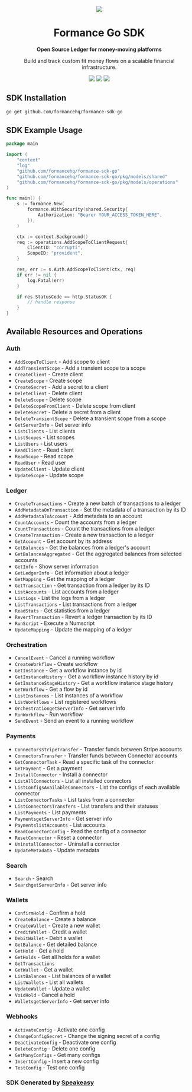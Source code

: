 <div align="center">
    <picture>
        <source srcset="https://user-images.githubusercontent.com/6267663/221572723-e77f55a3-5d19-4a13-94f8-e7b0b340d71e.svg" media="(prefers-color-scheme: dark)">
        <img src="https://user-images.githubusercontent.com/6267663/221572726-6982541c-d1cf-4d9f-9bbf-cd774a2713e6.svg">
    </picture>
   <h1>Formance Go SDK</h1>
   <p><strong>Open Source Ledger for money-moving platforms</strong></p>
   <p>Build and track custom fit money flows on a scalable financial infrastructure.</p>
   <a href="https://docs.formance.com"><img src="https://img.shields.io/static/v1?label=Docs&message=Docs&color=000&style=for-the-badge" /></a>
   <a href="https://join.slack.com/t/formance-community/shared_invite/zt-1of48xmgy-Jc6RH8gzcWf5D0qD2HBPQA"><img src="https://img.shields.io/static/v1?label=Slack&message=Join&color=7289da&style=for-the-badge" /></a>
  <a href="https://opensource.org/licenses/MIT"><img src="https://img.shields.io/badge/License-MIT-blue.svg?style=for-the-badge" /></a>
</div>

<!-- Start SDK Installation -->
## SDK Installation

```bash
go get github.com/formancehq/formance-sdk-go
```
<!-- End SDK Installation -->

## SDK Example Usage
<!-- Start SDK Example Usage -->
```go
package main

import (
    "context"
    "log"
    "github.com/formancehq/formance-sdk-go"
    "github.com/formancehq/formance-sdk-go/pkg/models/shared"
    "github.com/formancehq/formance-sdk-go/pkg/models/operations"
)

func main() {
    s := formance.New(
        formance.WithSecurity(shared.Security{
            Authorization: "Bearer YOUR_ACCESS_TOKEN_HERE",
        }),
    )

    ctx := context.Background()    
    req := operations.AddScopeToClientRequest{
        ClientID: "corrupti",
        ScopeID: "provident",
    }

    res, err := s.Auth.AddScopeToClient(ctx, req)
    if err != nil {
        log.Fatal(err)
    }

    if res.StatusCode == http.StatusOK {
        // handle response
    }
}
```
<!-- End SDK Example Usage -->

<!-- Start SDK Available Operations -->
## Available Resources and Operations


### Auth

* `AddScopeToClient` - Add scope to client
* `AddTransientScope` - Add a transient scope to a scope
* `CreateClient` - Create client
* `CreateScope` - Create scope
* `CreateSecret` - Add a secret to a client
* `DeleteClient` - Delete client
* `DeleteScope` - Delete scope
* `DeleteScopeFromClient` - Delete scope from client
* `DeleteSecret` - Delete a secret from a client
* `DeleteTransientScope` - Delete a transient scope from a scope
* `GetServerInfo` - Get server info
* `ListClients` - List clients
* `ListScopes` - List scopes
* `ListUsers` - List users
* `ReadClient` - Read client
* `ReadScope` - Read scope
* `ReadUser` - Read user
* `UpdateClient` - Update client
* `UpdateScope` - Update scope

### Ledger

* `CreateTransactions` - Create a new batch of transactions to a ledger
* `AddMetadataOnTransaction` - Set the metadata of a transaction by its ID
* `AddMetadataToAccount` - Add metadata to an account
* `CountAccounts` - Count the accounts from a ledger
* `CountTransactions` - Count the transactions from a ledger
* `CreateTransaction` - Create a new transaction to a ledger
* `GetAccount` - Get account by its address
* `GetBalances` - Get the balances from a ledger's account
* `GetBalancesAggregated` - Get the aggregated balances from selected accounts
* `GetInfo` - Show server information
* `GetLedgerInfo` - Get information about a ledger
* `GetMapping` - Get the mapping of a ledger
* `GetTransaction` - Get transaction from a ledger by its ID
* `ListAccounts` - List accounts from a ledger
* `ListLogs` - List the logs from a ledger
* `ListTransactions` - List transactions from a ledger
* `ReadStats` - Get statistics from a ledger
* `RevertTransaction` - Revert a ledger transaction by its ID
* `RunScript` - Execute a Numscript
* `UpdateMapping` - Update the mapping of a ledger

### Orchestration

* `CancelEvent` - Cancel a running workflow
* `CreateWorkflow` - Create workflow
* `GetInstance` - Get a workflow instance by id
* `GetInstanceHistory` - Get a workflow instance history by id
* `GetInstanceStageHistory` - Get a workflow instance stage history
* `GetWorkflow` - Get a flow by id
* `ListInstances` - List instances of a workflow
* `ListWorkflows` - List registered workflows
* `OrchestrationgetServerInfo` - Get server info
* `RunWorkflow` - Run workflow
* `SendEvent` - Send an event to a running workflow

### Payments

* `ConnectorsStripeTransfer` - Transfer funds between Stripe accounts
* `ConnectorsTransfer` - Transfer funds between Connector accounts
* `GetConnectorTask` - Read a specific task of the connector
* `GetPayment` - Get a payment
* `InstallConnector` - Install a connector
* `ListAllConnectors` - List all installed connectors
* `ListConfigsAvailableConnectors` - List the configs of each available connector
* `ListConnectorTasks` - List tasks from a connector
* `ListConnectorsTransfers` - List transfers and their statuses
* `ListPayments` - List payments
* `PaymentsgetServerInfo` - Get server info
* `PaymentslistAccounts` - List accounts
* `ReadConnectorConfig` - Read the config of a connector
* `ResetConnector` - Reset a connector
* `UninstallConnector` - Uninstall a connector
* `UpdateMetadata` - Update metadata

### Search

* `Search` - Search
* `SearchgetServerInfo` - Get server info

### Wallets

* `ConfirmHold` - Confirm a hold
* `CreateBalance` - Create a balance
* `CreateWallet` - Create a new wallet
* `CreditWallet` - Credit a wallet
* `DebitWallet` - Debit a wallet
* `GetBalance` - Get detailed balance
* `GetHold` - Get a hold
* `GetHolds` - Get all holds for a wallet
* `GetTransactions`
* `GetWallet` - Get a wallet
* `ListBalances` - List balances of a wallet
* `ListWallets` - List all wallets
* `UpdateWallet` - Update a wallet
* `VoidHold` - Cancel a hold
* `WalletsgetServerInfo` - Get server info

### Webhooks

* `ActivateConfig` - Activate one config
* `ChangeConfigSecret` - Change the signing secret of a config
* `DeactivateConfig` - Deactivate one config
* `DeleteConfig` - Delete one config
* `GetManyConfigs` - Get many configs
* `InsertConfig` - Insert a new config
* `TestConfig` - Test one config
<!-- End SDK Available Operations -->

### SDK Generated by [Speakeasy](https://docs.speakeasyapi.dev/docs/using-speakeasy/client-sdks)

